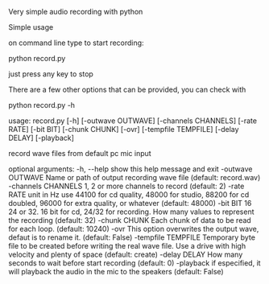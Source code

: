 Very simple audio recording with python



Simple usage

on command line type to start recording:

python record.py

just press any key to stop

There are a few other options that can be provided, you can check with 

python record.py -h


usage: record.py [-h] [-outwave OUTWAVE] [-channels CHANNELS] [-rate RATE]
                 [-bit BIT] [-chunk CHUNK] [-ovr] [-tempfile TEMPFILE]
                 [-delay DELAY] [-playback]

record wave files from default pc mic input

optional arguments:
  -h, --help          show this help message and exit
  -outwave OUTWAVE    Name or path of output recording wave file (default:
                      record.wav)
  -channels CHANNELS  1, 2 or more channels to record (default: 2)
  -rate RATE          unit in Hz use 44100 for cd quality, 48000 for studio,
                      88200 for cd doubled, 96000 for extra quality, or
                      whatever (default: 48000)
  -bit BIT            16 24 or 32. 16 bit for cd, 24/32 for recording. How
                      many values to represent the recording (default: 32)
  -chunk CHUNK        Each chunk of data to be read for each loop. (default:
                      10240)
  -ovr                This option overwrites the output wave, defaut is to
                      rename it. (default: False)
  -tempfile TEMPFILE  Temporary byte file to be created before writing the
                      real wave file. Use a drive with high velocity and
                      plenty of space (default: create)
  -delay DELAY        How many seconds to wait before start recording
                      (default: 0)
  -playback           if especified, it will playback the audio in the mic to
                      the speakers (default: False)

